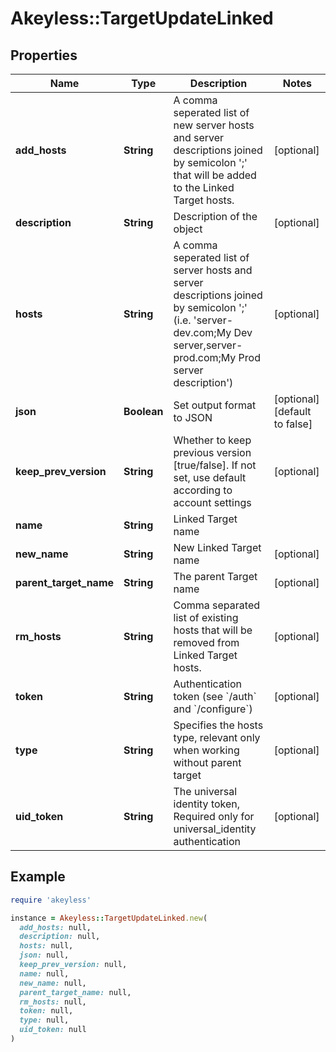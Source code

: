# Akeyless::TargetUpdateLinked

## Properties

| Name | Type | Description | Notes |
| ---- | ---- | ----------- | ----- |
| **add_hosts** | **String** | A comma seperated list of new server hosts and server descriptions joined by semicolon &#39;;&#39; that will be added to the Linked Target hosts. | [optional] |
| **description** | **String** | Description of the object | [optional] |
| **hosts** | **String** | A comma seperated list of server hosts and server descriptions joined by semicolon &#39;;&#39; (i.e. &#39;server-dev.com;My Dev server,server-prod.com;My Prod server description&#39;) | [optional] |
| **json** | **Boolean** | Set output format to JSON | [optional][default to false] |
| **keep_prev_version** | **String** | Whether to keep previous version [true/false]. If not set, use default according to account settings | [optional] |
| **name** | **String** | Linked Target name |  |
| **new_name** | **String** | New Linked Target name | [optional] |
| **parent_target_name** | **String** | The parent Target name | [optional] |
| **rm_hosts** | **String** | Comma separated list of existing hosts that will be removed from Linked Target hosts. | [optional] |
| **token** | **String** | Authentication token (see &#x60;/auth&#x60; and &#x60;/configure&#x60;) | [optional] |
| **type** | **String** | Specifies the hosts type, relevant only when working without parent target | [optional] |
| **uid_token** | **String** | The universal identity token, Required only for universal_identity authentication | [optional] |

## Example

```ruby
require 'akeyless'

instance = Akeyless::TargetUpdateLinked.new(
  add_hosts: null,
  description: null,
  hosts: null,
  json: null,
  keep_prev_version: null,
  name: null,
  new_name: null,
  parent_target_name: null,
  rm_hosts: null,
  token: null,
  type: null,
  uid_token: null
)
```

